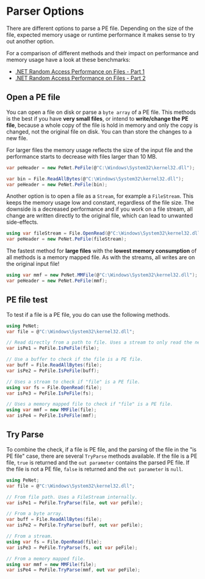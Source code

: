 # Parser Options

There are different options to parse a PE file. Depending on the size of the file, expected memory usage or runtime performance it makes sense to try out another option.

For a comparison of different methods and their impact on performance and memory usage have a look at these benchmarks:

- [.NET Random Access Performance on Files - Part 1](https://secanablog.wordpress.com/2020/03/04/net-random-access-performance-on-files/)
- [.NET Random Access Performance on Files - Part 2](https://secanablog.wordpress.com/2020/04/23/net-random-access-performance-on-files-part-2/)

## Open a PE file

You can open a file on disk or parse a `byte array` of a PE file. This methods is the best if you have **very small files**, or intend to **write/change the PE file**, because a whole copy of the file is hold in memory and only the copy is changed, not the original file on disk. You can than store the changes to a new file.

For larger files the memory usage reflects the size of the input file and the performance starts to decrease with files larger than 10 MB.

```csharp
var peHeader = new PeNet.PeFile(@"C:\Windows\System32\kernel32.dll");
```

```csharp
var bin = File.ReadAllBytes(@"C:\Windows\System32\kernel32.dll");
var peHeader = new PeNet.PeFile(bin);
```

Another option is to open a file as a `Stream`, for example a `FileStream`. This keeps the memory usage low and constant, regardless of the file size. The downside is a decreased performance and if you work on a file stream, all change are written directly to the original file, which can lead to unwanted side-effects.

```csharp
using var fileStream = File.OpenRead(@"C:\Windows\System32\kernel32.dll");
var peHeader = new PeNet.PeFile(fileStream);
```

The fastest method for **large files** with the **lowest memory consumption** of all methods is a memory mapped file. As with the streams, all writes are on the original input file!

```csharp
using var mmf = new PeNet.MMFile(@"C:\Windows\System32\kernel32.dll");
var peHeader = new PeNet.PeFile(mmf);
```

## PE file test

To test if a file is a PE file, you do can use the following methods.

```csharp
using PeNet;
var file = @"C:\Windows\System32\kernel32.dll";

// Read directly from a path to file. Uses a stream to only read the needed bytes into memory.
var isPe1 = PeFile.IsPeFile(file);

// Use a buffer to check if the file is a PE file.
var buff = File.ReadAllBytes(file);
var isPe2 = PeFile.IsPeFile(buff);

// Uses a stream to check if "file" is a PE file.
using var fs = File.OpenRead(file);
var isPe3 = PeFile.IsPeFile(fs);

// Uses a memory mapped file to check if "file" is a PE file.
using var mmf = new MMFile(file);
var isPe4 = PeFile.IsPeFile(mmf);
```

## Try Parse

To combine the check, if a file is PE file, and the parsing of the file in the "is PE file" case, there are several `TryParse` methods available. If the file is a PE file, `true` is returned and the `out parameter` contains the parsed PE file. If the file is not a PE file, `false` is returned and the `out parameter` is `null`.

```csharp
using PeNet;
var file = @"C:\Windows\System32\kernel32.dll";

// From file path. Uses a FileStream internally.
var isPe1 = PeFile.TryParse(file, out var peFile);

// From a byte array.
var buff = File.ReadAllBytes(file);
var isPe2 = PeFile.TryParse(buff, out var peFile);

// From a stream.
using var fs = File.OpenRead(file);
var isPe3 = PeFile.TryParse(fs, out var peFile);

// From a memory mapped file.
using var mmf = new MMFile(file);
var isPe4 = PeFile.TryParse(mmf, out var peFile);
```
